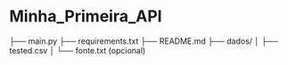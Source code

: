 # Minha_Primeira_API 
├── main.py
├── requirements.txt
├── README.md
├── dados/
│   ├── tested.csv
│   └── fonte.txt (opcional)

